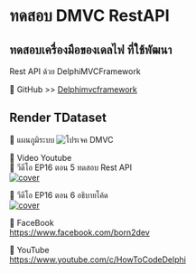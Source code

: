 # ทดสอบ DMVC RestAPI
## ทดสอบเครื่องมือของเดลไฟ ที่ใช้พัฒนา
Rest API ด้วย DelphiMVCFramework <BR>

📌 GitHub >> [Delphimvcframework](https://github.com/danieleteti/delphimvcframework)    
  
## Render TDataset



🔷 แผนภูมิระบบ
![โปรเจค DMVC](https://user-images.githubusercontent.com/6521378/156784812-e15176d8-fa5f-4d66-ab73-9e52fcd8b8d5.png)



🔷 Video Youtube <BR>
📌 วีดีโอ EP16 ตอน 5 ทดสอบ Rest API <BR>
[![cover](http://img.youtube.com/vi/f44fSrBcUXM/0.jpg)](http://www.youtube.com/watch?v=f44fSrBcUXM "Click to Play Video")

  
📌 วีดีโอ EP16 ตอน 6 อธิบายโค้ด <BR>
[![cover](http://img.youtube.com/vi/n6vTwOf1lz0/0.jpg)](http://www.youtube.com/watch?v=n6vTwOf1lz0 "Click to Play Video")

  
🔷 FaceBook <BR>
https://www.facebook.com/born2dev

🔷 YouTube <BR>
https://www.youtube.com/c/HowToCodeDelphi
